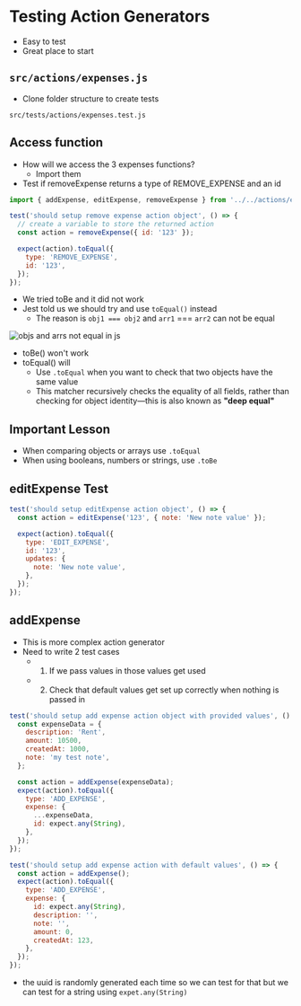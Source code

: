 # Testing Action Generators
* Easy to test
* Great place to start

## `src/actions/expenses.js`
* Clone folder structure to create tests

`src/tests/actions/expenses.test.js`

## Access function
* How will we access the 3 expenses functions?
    - Import them
* Test if removeExpense returns a type of REMOVE_EXPENSE and an id

```js
import { addExpense, editExpense, removeExpense } from '../../actions/expenses';

test('should setup remove expense action object', () => {
  // create a variable to store the returned action
  const action = removeExpense({ id: '123' });

  expect(action).toEqual({
    type: 'REMOVE_EXPENSE',
    id: '123',
  });
});
```

* We tried toBe and it did not work
* Jest told us we should try and use `toEqual()` instead
    - The reason is `obj1 === obj2` and `arr1` === `arr2` can not be equal

![objs and arrs not equal in js](https://i.imgur.com/wfXup00.png)

* toBe() won't work
* toEqual() will
    - Use `.toEqual` when you want to check that two objects have the same value
    - This matcher recursively checks the equality of all fields, rather than checking for object identity—this is also known as **"deep equal"**

## Important Lesson
* When comparing objects or arrays use `.toEqual`
* When using booleans, numbers or strings, use `.toBe`

## editExpense Test
```js
test('should setup editExpense action object', () => {
  const action = editExpense('123', { note: 'New note value' });

  expect(action).toEqual({
    type: 'EDIT_EXPENSE',
    id: '123',
    updates: {
      note: 'New note value',
    },
  });
});
```

## addExpense
* This is more complex action generator
* Need to write 2 test cases
    - 1. If we pass values in those values get used
    - 2. Check that default values get set up correctly when nothing is passed in

```js
test('should setup add expense action object with provided values', () => {
  const expenseData = {
    description: 'Rent',
    amount: 10500,
    createdAt: 1000,
    note: 'my test note',
  };

  const action = addExpense(expenseData);
  expect(action).toEqual({
    type: 'ADD_EXPENSE',
    expense: {
      ...expenseData,
      id: expect.any(String),
    },
  });
});

test('should setup add expense action with default values', () => {
  const action = addExpense();
  expect(action).toEqual({
    type: 'ADD_EXPENSE',
    expense: {
      id: expect.any(String),
      description: '',
      note: '',
      amount: 0,
      createdAt: 123,
    },
  });
});
```

* the uuid is randomly generated each time so we can test for that but we can test for a string using `expet.any(String)`
